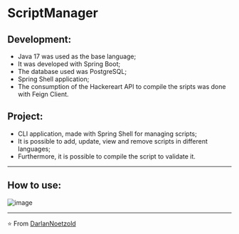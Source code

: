 # ScriptManager
## Development:
* Java 17 was used as the base language;
* It was developed with Spring Boot;
* The database used was PostgreSQL;
* Spring Shell application;
* The consumption of the Hackereart API to compile the sripts was done with Feign Client.

## Project:
* CLI application, made with Spring Shell for managing scripts;
* It is possible to add, update, view and remove scripts in different languages;
* Furthermore, it is possible to compile the script to validate it.

---

## How to use:

![image](https://github.com/DarlanNoetzold/ScriptManager/assets/41628589/8b297bb7-e7a2-4589-8eb2-eb4f7ab5d714)

---

⭐️ From [DarlanNoetzold](https://github.com/DarlanNoetzold)
